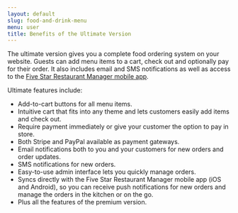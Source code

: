 ```yaml
---
layout: default
slug: food-and-drink-menu
menu: user
title: Benefits of the Ultimate Version
---
```

The ultimate version gives you a complete food ordering system on your website. Guests can add menu items to a cart, check out and optionally pay for their order. It also includes email and SMS notifications as well as access to the [Five Star Restaurant Manager mobile app](../fsrm).

Ultimate features include:
 
- Add-to-cart buttons for all menu items.
- Intuitive cart that fits into any theme and lets customers easily add items and check out.
- Require payment immediately or give your customer the option to pay in store.
- Both Stripe and PayPal available as payment gateways.
- Email notifications both to you and your customers for new orders and order updates.
- SMS notifications for new orders.
- Easy-to-use admin interface lets you quickly manage orders.
- Syncs directly with the Five Star Restaurant Manager mobile app (iOS and Android), so you can receive push notifications for new orders and manage the orders in the kitchen or on the go.
- Plus all the features of the premium version.




